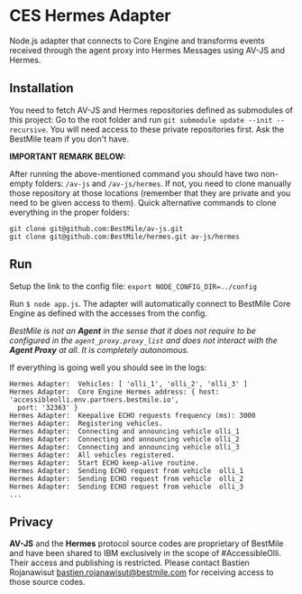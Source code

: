 # CES Hermes Adapter

Node.js adapter that connects to Core Engine and transforms events received through the agent proxy into Hermes Messages using AV-JS and Hermes.

## Installation

You need to fetch AV-JS and Hermes repositories defined as submodules of this project: Go to the root folder and run `git submodule update --init --recursive`. You will need access to these private repositories first. Ask the BestMile team if you don't have.

**IMPORTANT REMARK BELOW:**

After running the above-mentioned command you should have two non-empty folders: `/av-js` and `/av-js/hermes`. If not, you need to clone manually those repository at those locations (remember that they are private and you need to be given access to them). Quick alternative commands to clone everything in the proper folders:
```
git clone git@github.com:BestMile/av-js.git
git clone git@github.com:BestMile/hermes.git av-js/hermes
```

## Run

Setup the link to the config file: `export NODE_CONFIG_DIR=../config`

Run `$ node app.js`. The adapter will automatically connect to BestMile Core Engine as defined with the accesses from the config.

*BestMile is not an **Agent** in the sense that it does not require to be configured in the `agent_proxy.proxy_list` and does not interact with the **Agent Proxy** at all. It is completely autonomous.*

If everything is going well you should see in the logs:
```
Hermes Adapter:  Vehicles: [ 'olli_1', 'olli_2', 'olli_3' ]
Hermes Adapter:  Core Engine Hermes address: { host: 'accessibleolli.env.partners.bestmile.io',
  port: '32363' }
Hermes Adapter:  Keepalive ECHO requests frequency (ms): 3000
Hermes Adapter:  Registering vehicles.
Hermes Adapter:  Connecting and announcing vehicle olli_1
Hermes Adapter:  Connecting and announcing vehicle olli_2
Hermes Adapter:  Connecting and announcing vehicle olli_3
Hermes Adapter:  All vehicles registered.
Hermes Adapter:  Start ECHO keep-alive routine.
Hermes Adapter:  Sending ECHO request from vehicle  olli_1
Hermes Adapter:  Sending ECHO request from vehicle  olli_2
Hermes Adapter:  Sending ECHO request from vehicle  olli_3
...
```

## Privacy

**AV-JS** and the **Hermes** protocol source codes are proprietary of BestMile and have been shared to IBM exclusively in the scope of #AccessibleOlli. Their access and publishing is restricted. Please contact Bastien Rojanawisut <bastien.rojanawisut@bestmile.com> for receiving access to those source codes.
